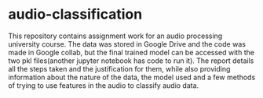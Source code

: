 # audio-classification

This repository contains assignment work for an audio processing university course. The data was stored in Google Drive and the code was made in Google collab, but the final trained model can be accessed with the two pkl files(another jupyter notebook has code to run it). The report details all the steps taken and the justification for them, while also providing information about the nature of the data, the model used and a few methods of trying to use features in the audio to classify audio data.
